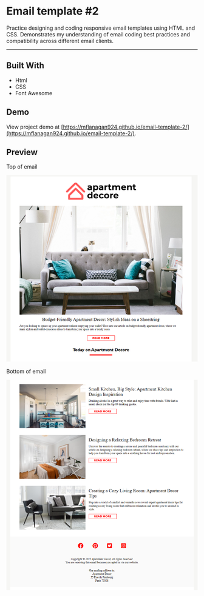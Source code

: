# Email template #2
Practice designing and coding responsive email templates using HTML and CSS. Demonstrates my understanding of email coding best practices and compatibility across different email clients.

---

## Built With
* Html
* CSS
* Font Awesome

## Demo

View project demo at [https://mflanagan924.github.io/email-template-2/](https://mflanagan924.github.io/email-template-2/).

## Preview

Top of email

<img src="img/preview 1.PNG"></img>

Bottom of email

<img src="img/preview 3.PNG"></img>


